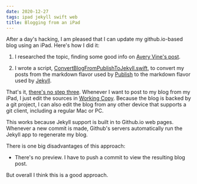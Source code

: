 ```yaml
---
date: 2020-12-27
tags: ipad jekyll swift web
title: Blogging from an iPad
---
```


After a day's hacking, I am pleased that I can update my github.io-based
blog using an iPad. Here's how I did it:

1. I researched the topic, finding some good info on [Avery Vine's post](https://www.averyvine.com/blog/programming/2019/10/04/publishing-to-jekyll-from-ipad-with-shortcuts-and-working-copy).

2. I wrote a script,
[ConvertBlogFromPublishToJekyll.swift](https://gist.github.com/jackpal/efe1a15e4b37b52550eef30fac129c2a),
to convert my posts from the markdown flavor used by
[Publish](https://github.com/JohnSundell/Publish) to the markdown flavor used by
[Jekyll](https://github.com/jekyll/jekyll).

That's it, [there's no step three](https://m.youtube.com/watch?v=YHzM4avGrKI). Whenever
I want to post to my blog from my iPad, I just edit the sources in
[Working Copy](https://workingcopyapp.com). Because the blog is backed by a git project,
I can also edit the blog from any other device that supports a git client, including
a regular Mac or PC.

This works because Jekyll support is built in to Github.io web pages. Whenever a new
commit is made, Github's servers automatically run the Jekyll app to regenerate my blog.
 
There is one big disadvantages of this approach:

- There's no preview. I have to push a commit to view the resulting blog post.

But overall I think this is a good approach.
